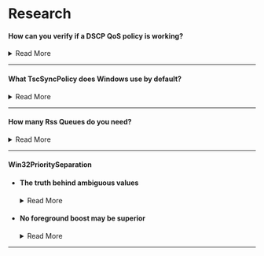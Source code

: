 # Research

#### How can you verify if a DSCP QoS policy is working?

<details>
<summary>Read More</summary>

- Download & install [Microsoft Network Monitor 3.4](https://www.microsoft.com/en-gb/download/details.aspx?id=4865).
   
- Create a new capture.
   
    <img src="../media/network-monitor-new-capture.png" width="450">

- Open a game that you have applied a DSCP value for & enter a game mode in which the game will send & receive packets (e.g an online match, not a local match).
   
- Press F5 to start logging. After 30 seconds or so press F7 to stop the log.
   
- In the left hand pane, click on the game executable name & click on a packet header. Expand the packet info under "Frame Details" & finally expand the subcategory "Ipv4". This will reveal the current DSCP value of each frame.

    <img src="../media/network-monitor-dscp-value.png" width="400">

</details>

---

#### What TscSyncPolicy does Windows use by default?

<details>
<summary>Read More</summary>
<br>

After searching through the decompiled ntoskrnl.exe pseudocode in [Hex-Rays IDA](https://hex-rays.com/products/idahome/), I noticed that ``HalpTscSyncPolicy`` is changed when TscSyncPolicy is configured via bcdedit.exe. Despite many claims of enhanced being the default value, there has no been evidence so I decided to find out myself.

We can read ``HalpTscSyncPolicy`` in a local kernel debugger such as [WinDbg](https://docs.microsoft.com/en-us/windows-hardware/drivers/debugger/debugger-download-tools) in realtime to find out the different values it returns with different bcd store configurations. See results below.

bcdedit.exe /deletevalue tscsyncpolicy (Windows default):
```
lkd> dd HalpTscSyncPolicy l1
fffff801`2de4a3ac  00000000
```
bcdedit.exe /set tscsyncpolicy default:
```
lkd> dd HalpTscSyncPolicy l1
fffff803`1dc4a3ac  00000000
```
bcdedit.exe /set tscsyncpolicy legacy:
```
lkd> dd HalpTscSyncPolicy l1
fffff805`1dc4a3ac  00000001
```
bcdedit.exe /set tscsyncpolicy enhanced:
```
lkd> dd HalpTscSyncPolicy l1
fffff802`2864a3ac  00000002
```

Conclusion: By default, Windows uses the ``default`` value, not ``enhanced`` or ``legacy``

</details>

---

#### How many Rss Queues do you need?

<details>
<summary>Read More</summary>
<br>

Receive side scaling (Rss) is a network driver technology that enables the efficient distribution of network receive processing across multiple CPUs in multiprocessor systems [[1](https://docs.microsoft.com/en-us/windows-hardware/drivers/network/introduction-to-receive-side-scaling)]. The amount you should use or need depends on your typical network load. In server environments, a large amount of Rss queues is desirable as receive processing delays will be reduced & ensures that no CPU is heavily loaded. The same concept can be applied to games however the network load differs significantly making it an invalid comparison so I decided to carry out some experiments myself, see results below.

I simulated Valorant's network traffic in iperf using two machines (~300kb/s receive in deathmatch) & monitored the network driver's activity in xperf. Please note that RssBaseProcessor is set to 0, so theoretically, CPU 0 & CPU 1 should be handling DPCs/ISRs for ndis.sys.

<img src="../media/300kbps-ndis-xperf-report.png" width="500">

I noticed that despite having Rss queues set to 2, only CPU 1 was primarily handling interrupts for the driver which I assume was due to such little traffic. So I decided to re-test with the same configuration, however this time I simulated 1Gbps network traffic to verify this.

<img src="../media/1gbps-ndis-xperf-report.png" width="500">

As expected, this scenario demonstrates that both CPU 0 & CPU 1 are handling DPCs/ISRs for ndis.sys.

Conclusion: During online matches, at most two Rss queues/cores are being utilized, however there is no harm in using more than two but it is important to be aware of the information above as people reserve consecutive cores specifically for the network driver when those core(s) could better be used for another driver or a real-time application. The amount of Rss queues a network adapter has may also determine the quality of the hardware but this is yet to be explored but something to keep in mind.

</details>

---

#### Win32PrioritySeparation

- #### The truth behind ambiguous values

    <details>
    <summary>Read More</summary>
    <br>
    
    According to the documentation Windows allows up to 0x3F (63 decimal) because the bitmask is made up of 6-bits [[1](bitmask)], so why do values above this exist? what happens if we enter a value greater than the (theoretically) maximum allowed? let's find out.

    We can read PsPrioritySeparation & PspForegroundQuantum in a local kernel debugger such as WinDbg in realtime & use the quantum index provided in the Windows internals book to find out the different values it returns with different Win32PrioritySeparation entries. See results below.

    | PsPrioritySeparation | Foreground boost |
    |----------------------|------------------|
    | 2                    | 3:1              |
    | 1                    | 2:1              |
    | 0                    | 1:1              |

    <img src="../media/w32ps-quantum-index.png" width="600">

    Demonstration with the Windows default, **0x2 (2 decimal)** :

    ```
    lkd> dd PsPrioritySeparation L1
    fffff802`3a6fc5c4  00000002

    lkd> db PspForegroundQuantum L3
    fffff802`3a72e874  06 0c 12
    ```
    PspForegroundQuantum returns the values in hexadecimal so we need to convert it to decimal in order to use the tables correctly. ``06 0c 12`` is equivalent to ``6 12 18`` & PsPrioritySeparation returns ``2``. In the tables, this corresponds to short, variable, 3:1. But we already knew this as it is documented by microsoft, so now lets try an ambiguous value.

    **0xffff3f91 (4294918033 decimal)**:

    ```
    lkd> dd PsPrioritySeparation L1
    fffff802`3a6fc5c4  00000001

    lkd> db PspForegroundQuantum L3
    fffff802`3a72e874  0c 18 24
    ```

    ``0c 18 24`` is equivalent to ``12 24 36`` & PsPrioritySeparation returns ``1`` which corresponds to long, variable, 2:1. Nothing special as it seems, this is actually equivalent to values less than the maximum documented value as shown in [this csv](https://raw.githubusercontent.com/djdallmann/GamingPCSetup/master/CONTENT/RESEARCH/FINDINGS/win32prisep0to271.csv). I had the same results while testing various other values.

    Conclusion: Why does Windows allow us to enter values greater than 0x3F (63 decimal) if any value greater than this is equivalent to values less than the maximum documented value? The reason behind this is because the maximum value for a REG_DWORD is 0xFFFFFFFF (4294967295 decimal) [[1](https://docs.microsoft.com/en-us/openspecs/windows_protocols/ms-dtyp/262627d8-3418-4627-9218-4ffe110850b2)] & there are no restrictions in place to prevent users to entering a illogical value, so when the kernel reads the Win32PrioritySeparation registry key, it must account for invalid values so it only reads a portion of the entered value. The portion it chooses to read is the first 6-bits of the bitmask which means values greater than 63 are recurring values.
    </details>

- #### No foreground boost may be superior

    <details>
    <summary>Read More</summary>
    <br>

    Out of the box, Windows uses 0x2 (2 decimal) which (in terms of foreground boosting) means that the threads of foreground processes get three times as much processor time than the threads of background processes each time they are scheduled for the processor [[1](https://docs.microsoft.com/en-us/previous-versions//cc976120(v=technet.10)?redirectedfrom=MSDN)]. While this is theoretically desirable when playing a game for example, we need to pause for a moment & think about the potential damage this may be doing. 
    
    We can view the QuantumReset value in a local kernel debugger such as [WinDbg](https://docs.microsoft.com/en-us/windows-hardware/drivers/debugger/debugger-download-tools) in realtime to check what a process's share of the total quantum is.

    ```
    QuantumReset is the default, full quantum of each thread on the system when it
    is replenished This value is cached into each thread of the process, but the KPROCESS
    structure is easier to look at 
    ```

    A script must be used as a sleep delay is required so that the a window can be brought to the front & be made the foreground process.

    Script.txt contents:

    ```
    .sleep 1000
    dt nt!_KPROCESS <address> QuantumReset
    ```

    ---
    
    Valorant (game):

    ```
    lkd> $$>a< "script.txt"
        +0x281 QuantumReset : 18 ''
    ```

    Csrss (responsible for input):

    ```
    lkd> $$>a< "script.txt"
        +0x281 QuantumReset : 6 ''
    ```

    System (windows kernel):

    ```
    lkd> $$>a< "script.txt"
        +0x281 QuantumReset : 6 ''
    ```

    Audiodg (windows audio):

    ```
    lkd> $$>a< "script.txt"
        +0x281 QuantumReset : 6 ''
    ```

    As you can see above, despite their importance, the game gets three times more cpu time than csrss, kernel & audio threads which can be problematic. If we use no foreground boost, all processes will get as much cpu time as each other (see below). The same result can be achieved with a fixed quantum because it automatically implies no foreground boost can be used.

    Valorant (game):

    ```
    lkd> $$>a< "script.txt"
        +0x281 QuantumReset : 6 ''
    ```

    Csrss (responsible for input):

    ```
    lkd> $$>a< "script.txt"
        +0x281 QuantumReset : 6 ''
    ```

    System (windows kernel):
    ```
    lkd> $$>a< "script.txt"
        +0x281 QuantumReset : 6 ''
    ```


    </details>

---


<!-- #### Title

<details>
<summary>Read More</summary>
<br>

</details> -->